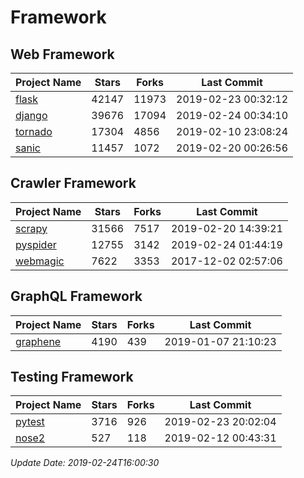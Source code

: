 # Framework

## Web Framework

| Project Name | Stars | Forks | Last Commit |
| ------------ | ----- | ----- | ----------- |
| [flask](https://github.com/pallets/flask) | 42147 | 11973 | 2019-02-23 00:32:12 |
| [django](https://github.com/django/django) | 39676 | 17094 | 2019-02-24 00:34:10 |
| [tornado](https://github.com/tornadoweb/tornado) | 17304 | 4856 | 2019-02-10 23:08:24 |
| [sanic](https://github.com/huge-success/sanic) | 11457 | 1072 | 2019-02-20 00:26:56 |

## Crawler Framework

| Project Name | Stars | Forks | Last Commit |
| ------------ | ----- | ----- | ----------- |
| [scrapy](https://github.com/scrapy/scrapy) | 31566 | 7517 | 2019-02-20 14:39:21 |
| [pyspider](https://github.com/binux/pyspider) | 12755 | 3142 | 2019-02-24 01:44:19 |
| [webmagic](https://github.com/code4craft/webmagic) | 7622 | 3353 | 2017-12-02 02:57:06 |

## GraphQL Framework

| Project Name | Stars | Forks | Last Commit |
| ------------ | ----- | ----- | ----------- |
| [graphene](https://github.com/graphql-python/graphene) | 4190 | 439 | 2019-01-07 21:10:23 |

## Testing Framework

| Project Name | Stars | Forks | Last Commit |
| ------------ | ----- | ----- | ----------- |
| [pytest](https://github.com/pytest-dev/pytest) | 3716 | 926 | 2019-02-23 20:02:04 |
| [nose2](https://github.com/nose-devs/nose2) | 527 | 118 | 2019-02-12 00:43:31 |

*Update Date: 2019-02-24T16:00:30*
